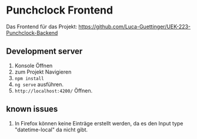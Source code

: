 # Punchclock Frontend

Das Frontend für das Projekt: https://github.com/Luca-Guettinger/UEK-223-Punchclock-Backend

## Development server
1. Konsole Öffnen
1. zum Projekt Navigieren
1. `npm install` 
1. `ng serve` ausführen.  
1. `http://localhost:4200/` Öffnen. 

## known issues
1. In Firefox können keine Einträge erstellt werden, da es den Input type "datetime-local" da nicht gibt. 
